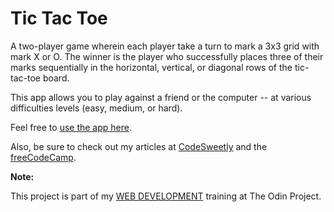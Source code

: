 # Tic Tac Toe

A two-player game wherein each player take a turn to mark a 3x3 grid with 
mark X or O. The winner is the player who successfully places three
of their marks sequentially in the horizontal, vertical, or diagonal rows 
of the tic-tac-toe board.

This app allows you to play against a friend or the computer -- at 
various difficulties levels (easy, medium, or hard).

Feel free to [use the app here](https://oluwatobiss.github.io/tic-tac-toe/).

Also, be sure to check out my articles at [CodeSweetly](https://www.codesweetly.com/) and the [freeCodeCamp](https://www.freecodecamp.org/news/author/oluwatobi/).

**Note:**

This project is part of my [WEB DEVELOPMENT](https://www.theodinproject.com/courses/javascript/lessons/tic-tac-toe-javascript) 
training at The Odin Project.